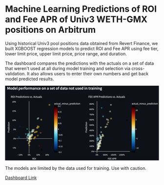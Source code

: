 # Machine Learning Predictions of ROI and Fee APR of Univ3 WETH-GMX positions on Arbitrum

Using historical Univ3 pool positions data obtained from Revert Finance, we built
XGBOOST regression models to predict ROI and Fee APR using fee tier, 
lower limit price, upper limit price, price range, and duration.

The dashboard compares the predictions with the actuals on a set of data that weren't
used at all during model training and selection via cross-validation. It also 
allows users to enter their own numbers and get back model predicted results. 

![screen](https://github.com/coindataschool/univ3-roi-prediction-weth-gmx/blob/main/screen.png)

The models are limited by the data used for training. Use with caution.

[Dashboard Link](https://coindataschool-univ3-roi-prediction-weth-gmx-main-ponc95.streamlit.app/)

